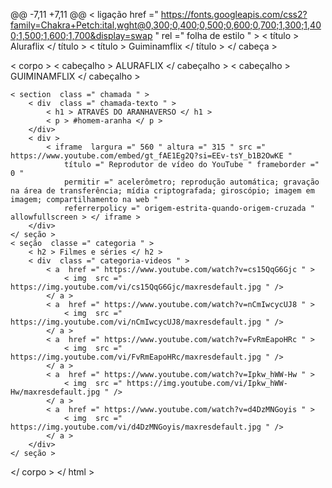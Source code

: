 @@ -7,11 +7,11 @@
    < ligação
        href =" https://fonts.googleapis.com/css2?family=Chakra+Petch:ital,wght@0,300;0,400;0,500;0,600;0,700;1,300;1,400;1,500;1,600;1,700&display=swap "
        rel =" folha de estilo " >
    < título > Aluraflix </ título >
    < título > Guiminamflix </ título >
</ cabeça >

< corpo >
    < cabeçalho > ALURAFLIX </ cabeçalho >
    < cabeçalho > GUIMINAMFLIX ​​</ cabeçalho >

    < section  class =" chamada " >
        < div  class =" chamada-texto " >
            < h1 > ATRAVÉS DO ARANHAVERSO </ h1 >
            < p > #homem-aranha </ p >
        </div>​​
        < div >
            < iframe  largura =" 560 " altura =" 315 " src =" https://www.youtube.com/embed/gt_fAE1Eg2Q?si=EEv-tsY_b1B2OwKE "
                título =" Reprodutor de vídeo do YouTube " frameborder =" 0 "
                permitir =" acelerômetro; reprodução automática; gravação na área de transferência; mídia criptografada; giroscópio; imagem em imagem; compartilhamento na web "
                referrerpolicy =" origem-estrita-quando-origem-cruzada " allowfullscreen > </ iframe >
        </div>​​
    </ seção >
    < seção  classe =" categoria " >
        < h2 > Filmes e séries </ h2 >
        < div  class =" categoria-videos " >
            < a  href =" https://www.youtube.com/watch?v=cs15QqG6Gjc " >
                < img  src =" https://img.youtube.com/vi/cs15QqG6Gjc/maxresdefault.jpg " />
            </ a >
            < a  href =" https://www.youtube.com/watch?v=nCmIwcycUJ8 " >
                < img  src =" https://img.youtube.com/vi/nCmIwcycUJ8/maxresdefault.jpg " />
            </ a >
            < a  href =" https://www.youtube.com/watch?v=FvRmEapoHRc " >
                < img  src =" https://img.youtube.com/vi/FvRmEapoHRc/maxresdefault.jpg " />
            </ a >
            < a  href =" https://www.youtube.com/watch?v=Ipkw_hWW-Hw " >
                < img  src =" https://img.youtube.com/vi/Ipkw_hWW-Hw/maxresdefault.jpg " />
            </ a >
            < a  href =" https://www.youtube.com/watch?v=d4DzMNGoyis " >
                < img  src =" https://img.youtube.com/vi/d4DzMNGoyis/maxresdefault.jpg " />
            </ a >
        </div>​​
    </ seção >
</ corpo >
</ html >
